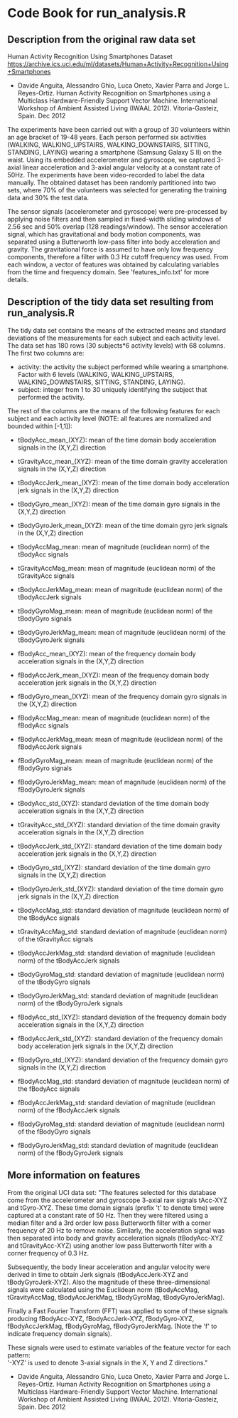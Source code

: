 # Code Book for run_analysis.R

## Description from the original raw data set

Human Activity Recognition Using Smartphones Dataset
https://archive.ics.uci.edu/ml/datasets/Human+Activity+Recognition+Using+Smartphones

* Davide Anguita, Alessandro Ghio, Luca Oneto, Xavier Parra and Jorge L. Reyes-Ortiz. Human Activity Recognition on Smartphones using a Multiclass Hardware-Friendly Support Vector Machine. International Workshop of Ambient Assisted Living (IWAAL 2012). Vitoria-Gasteiz, Spain. Dec 2012

The experiments have been carried out with a group of 30 volunteers within an age bracket of 19-48 years. Each person performed six activities (WALKING, WALKING_UPSTAIRS, WALKING_DOWNSTAIRS, SITTING, STANDING, LAYING) wearing a smartphone (Samsung Galaxy S II) on the waist. Using its embedded accelerometer and gyroscope, we captured 3-axial linear acceleration and 3-axial angular velocity at a constant rate of 50Hz. The experiments have been video-recorded to label the data manually. The obtained dataset has been randomly partitioned into two sets, where 70% of the volunteers was selected for generating the training data and 30% the test data. 

The sensor signals (accelerometer and gyroscope) were pre-processed by applying noise filters and then sampled in fixed-width sliding windows of 2.56 sec and 50% overlap (128 readings/window). The sensor acceleration signal, which has gravitational and body motion components, was separated using a Butterworth low-pass filter into body acceleration and gravity. The gravitational force is assumed to have only low frequency components, therefore a filter with 0.3 Hz cutoff frequency was used. From each window, a vector of features was obtained by calculating variables from the time and frequency domain. See 'features_info.txt' for more details. 

## Description of the tidy data set resulting from run_analysis.R

The tidy data set contains the means of the extracted means and standard deviations of the measurements for each subject and each activity level. The data set has 180 rows (30 subjects*6 activity levels) with 68 columns. The first two columns are:

* activity: the activity the subject performed while wearing a smartphone. Factor with 6 levels (WALKING, WALKING_UPSTAIRS, WALKING_DOWNSTAIRS, SITTING, STANDING, LAYING).
* subject: integer from 1 to 30 uniquely identifying the subject that performed the activity.

The rest of the columns are the means of the following features for each subject and each activity level (NOTE: all features are normalized and bounded within [-1,1]):

* tBodyAcc_mean_(XYZ): mean of the time domain body acceleration signals in the (X,Y,Z) direction
* tGravityAcc_mean_(XYZ): mean of the time domain gravity acceleration signals in the (X,Y,Z) direction
* tBodyAccJerk_mean_(XYZ): mean of the time domain body acceleration jerk signals in the (X,Y,Z) direction
* tBodyGyro_mean_(XYZ): mean of the time domain gyro signals in the (X,Y,Z) direction
* tBodyGyroJerk_mean_(XYZ): mean of the time domain gyro jerk signals in the (X,Y,Z) direction
* tBodyAccMag_mean: mean of magnitude (euclidean norm) of the tBodyAcc signals 
* tGravityAccMag_mean: mean of magnitude (euclidean norm) of the tGravityAcc signals 
* tBodyAccJerkMag_mean: mean of magnitude (euclidean norm) of the tBodyAccJerk signals 
* tBodyGyroMag_mean: mean of magnitude (euclidean norm) of the tBodyGyro signals 
* tBodyGyroJerkMag_mean: mean of magnitude (euclidean norm) of the tBodyGyroJerk signals 
* fBodyAcc_mean_(XYZ): mean of the frequency domain body acceleration signals in the (X,Y,Z) direction
* fBodyAccJerk_mean_(XYZ):  mean of the frequency domain body acceleration jerk signals in the (X,Y,Z) direction
* fBodyGyro_mean_(XYZ): mean of the frequency domain gyro signals in the (X,Y,Z) direction
* fBodyAccMag_mean: mean of magnitude (euclidean norm) of the fBodyAcc signals 
* fBodyAccJerkMag_mean: mean of magnitude (euclidean norm) of the fBodyAccJerk signals 
* fBodyGyroMag_mean: mean of magnitude (euclidean norm) of the fBodyGyro signals 
* fBodyGyroJerkMag_mean: mean of magnitude (euclidean norm) of the fBodyGyroJerk signals 

* tBodyAcc_std_(XYZ): standard deviation of the time domain body acceleration signals in the (X,Y,Z) direction
* tGravityAcc_std_(XYZ): standard deviation of the time domain gravity acceleration signals in the (X,Y,Z) direction
* tBodyAccJerk_std_(XYZ): standard deviation of the time domain body acceleration jerk signals in the (X,Y,Z) direction
* tBodyGyro_std_(XYZ): standard deviation of the time domain gyro signals in the (X,Y,Z) direction
* tBodyGyroJerk_std_(XYZ): standard deviation of the time domain gyro jerk signals in the (X,Y,Z) direction
* tBodyAccMag_std: standard deviation of magnitude (euclidean norm) of the tBodyAcc signals 
* tGravityAccMag_std: standard deviation of magnitude (euclidean norm) of the tGravityAcc signals 
* tBodyAccJerkMag_std: standard deviation of magnitude (euclidean norm) of the tBodyAccJerk signals 
* tBodyGyroMag_std: standard deviation of magnitude (euclidean norm) of the tBodyGyro signals 
* tBodyGyroJerkMag_std: standard deviation of magnitude (euclidean norm) of the tBodyGyroJerk signals 
* fBodyAcc_std_(XYZ): standard deviation of the frequency domain body acceleration signals in the (X,Y,Z) direction
* fBodyAccJerk_std_(XYZ): standard deviation of the frequency domain body acceleration jerk signals in the (X,Y,Z) direction
* fBodyGyro_std_(XYZ): standard deviation of the frequency domain gyro signals in the (X,Y,Z) direction
* fBodyAccMag_std: standard deviation of magnitude (euclidean norm) of the fBodyAcc signals 
* fBodyAccJerkMag_std: standard deviation of magnitude (euclidean norm) of the fBodyAccJerk signals 
* fBodyGyroMag_std: standard deviation of magnitude (euclidean norm) of the fBodyGyro signals 
* fBodyGyroJerkMag_std: standard deviation of magnitude (euclidean norm) of the fBodyGyroJerk signals

## More information on features

From the original UCI data set: "The features selected for this database come from the accelerometer and gyroscope 3-axial raw signals tAcc-XYZ and tGyro-XYZ. These time domain signals (prefix 't' to denote time) were captured at a constant rate of 50 Hz. Then they were filtered using a median filter and a 3rd order low pass Butterworth filter with a corner frequency of 20 Hz to remove noise. Similarly, the acceleration signal was then separated into body and gravity acceleration signals (tBodyAcc-XYZ and tGravityAcc-XYZ) using another low pass Butterworth filter with a corner frequency of 0.3 Hz. 

Subsequently, the body linear acceleration and angular velocity were derived in time to obtain Jerk signals (tBodyAccJerk-XYZ and tBodyGyroJerk-XYZ). Also the magnitude of these three-dimensional signals were calculated using the Euclidean norm (tBodyAccMag, tGravityAccMag, tBodyAccJerkMag, tBodyGyroMag, tBodyGyroJerkMag). 

Finally a Fast Fourier Transform (FFT) was applied to some of these signals producing fBodyAcc-XYZ, fBodyAccJerk-XYZ, fBodyGyro-XYZ, fBodyAccJerkMag, fBodyGyroMag, fBodyGyroJerkMag. (Note the 'f' to indicate frequency domain signals). 

These signals were used to estimate variables of the feature vector for each pattern:  
'-XYZ' is used to denote 3-axial signals in the X, Y and Z directions."

* Davide Anguita, Alessandro Ghio, Luca Oneto, Xavier Parra and Jorge L. Reyes-Ortiz. Human Activity Recognition on Smartphones using a Multiclass Hardware-Friendly Support Vector Machine. International Workshop of Ambient Assisted Living (IWAAL 2012). Vitoria-Gasteiz, Spain. Dec 2012